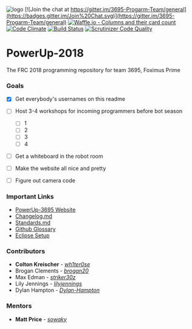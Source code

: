 ![logo](https://github.com/wh1ter0se/PowerUp-2018/blob/master/banner.png?raw=true)
[![Join the chat at https://gitter.im/3695-Progarm-Team/general](https://badges.gitter.im/Join%20Chat.svg)](https://gitter.im/3695-Progarm-Team/general)
[![Waffle.io - Columns and their card count](https://badge.waffle.io/wh1ter0se/PowerUp-2018.svg?columns=all)](https://waffle.io/wh1ter0se/PowerUp-2018)
[![Code Climate](https://codeclimate.com/github/wh1ter0se/PowerUp-2018.svg)](https://codeclimate.com/github/wh1ter0se/PowerUp-2018)
[![Build Status](https://scrutinizer-ci.com/g/wh1ter0se/PowerUp-2018/badges/build.png?b=master)](https://scrutinizer-ci.com/g/wh1ter0se/PowerUp-2018/build-status/master)
[![Scrutinizer Code Quality](https://scrutinizer-ci.com/g/wh1ter0se/PowerUp-2018/badges/quality-score.png?b=master)](https://scrutinizer-ci.com/g/wh1ter0se/PowerUp-2018/?branch=master)

# PowerUp-2018
The FRC 2018 programming repository for team 3695, Foximus Prime

### Goals
 - [x] Get everybody's usernames on this readme
 - [ ] Host 3-4 workshops for incoming programmers before bot season
    - [ ] 1
    - [ ] 2
    - [ ] 3
    - [ ] 4
 - [ ] Get a whiteboard in the robot room
 - [ ] Make the website all nice and pretty
 - [ ] Figure out camera code
 

### Important Links

 - [PowerUp-3695 Website](http://3695.rckreischer.me//)
 - [Changelog.md](https://github.com/wh1ter0se/PowerUp-2018/blob/master/util/Tomes%20of%20Knowledge/Changelog.md)
 - [Standards.md](https://github.com/wh1ter0se/PowerUp-2018/blob/master/util/Tomes%20of%20Knowledge/Standards.md)
 - [Github Glossary](https://help.github.com/articles/github-glossary/)
 - [Eclipse Setup](https://wpilib.screenstepslive.com/s/4485/m/13809/l/599681-installing-eclipse-c-java) 
### Contributors
 * **Colton Kreischer** - [*wh1ter0se*](https://github.com/wh1ter0se)
 * Brogan Clements - [*brogan20*](https://github.com/brogan20)
 * Max Edman - [*striker30z*](https://github.com/striker30z)
 * Lily Jennings - [*lilyjennings*](https://github.com/lilyjennings)
 * Dylan Hampton - [*Dylan-Hampton*](https://github.com/Dylan-Hampton)
 
### Mentors
 * **Matt Price** - [*sowaky*](https://github.com/SoWaky)
